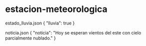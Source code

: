 # estacion-meteorologica
estado_lluvia.json
{
  "lluvia": true
}

noticia.json
{
  "noticia": "Hoy se esperan vientos del este con cielo parcialmente nublado."
}
